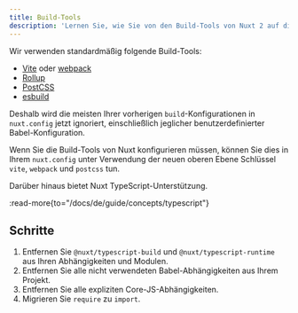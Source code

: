 ```yaml
---
title: Build-Tools
description: 'Lernen Sie, wie Sie von den Build-Tools von Nuxt 2 auf die von Nuxt 3 migrieren.'
---
```


Wir verwenden standardmäßig folgende Build-Tools:

- [Vite](https://vite.dev) oder [webpack](https://webpack.js.org)
- [Rollup](https://rollupjs.org)
- [PostCSS](https://postcss.org)
- [esbuild](https://esbuild.github.io)

Deshalb wird die meisten Ihrer vorherigen `build`-Konfigurationen in `nuxt.config` jetzt ignoriert, einschließlich jeglicher benutzerdefinierter Babel-Konfiguration.

Wenn Sie die Build-Tools von Nuxt konfigurieren müssen, können Sie dies in Ihrem `nuxt.config` unter Verwendung der neuen oberen Ebene Schlüssel `vite`, `webpack` und `postcss` tun.

Darüber hinaus bietet Nuxt TypeScript-Unterstützung.

:read-more{to="/docs/de/guide/concepts/typescript"}

## Schritte

1. Entfernen Sie `@nuxt/typescript-build` und `@nuxt/typescript-runtime` aus Ihren Abhängigkeiten und Modulen.
2. Entfernen Sie alle nicht verwendeten Babel-Abhängigkeiten aus Ihrem Projekt.
3. Entfernen Sie alle expliziten Core-JS-Abhängigkeiten.
4. Migrieren Sie `require` zu `import`.

<!-- TODO: Aktivierung des webpack-Builders -->